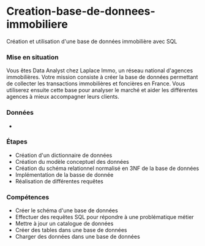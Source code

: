 # Creation-base-de-donnees-immobiliere
Création et utilisation d'une base de données immobilière avec SQL

### Mise en situation
Vous êtes Data Analyst chez Laplace Immo, un réseau national d'agences immobilières. Votre mission consiste à créer la base de données permettant de collecter les transactions immobilières et foncières en France. Vous utiliserez ensuite cette base pour analyser le marché et aider les différentes agences à mieux accompagner leurs clients.

### Données
* 
### Étapes
* Création d'un dictionnaire de données
* Création du modèle conceptuel des données
* Création du schéma relationnel normalisé en 3NF de la base de données
* Implémentation de la basse de donnée
* Réalisation de différentes requêtes

### Compétences
* Créer le schéma d'une base de données
* Effectuer des requêtes SQL pour répondre à une problématique métier
* Mettre à jour un catalogue de données
* Créer des tables dans une base de données
* Charger des données dans une base de données
